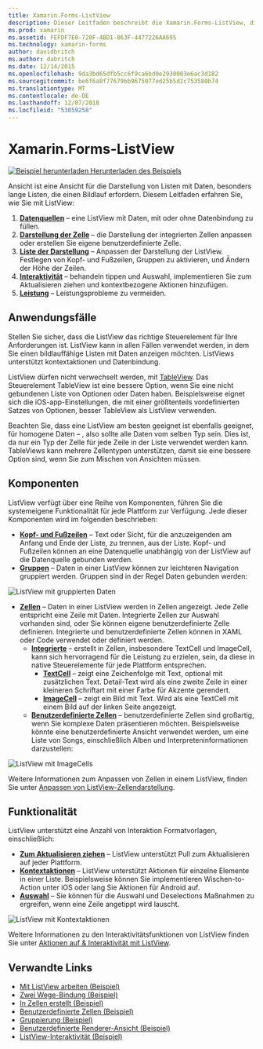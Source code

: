 ```yaml
---
title: Xamarin.Forms-ListView
description: Dieser Leitfaden beschreibt die Xamarin.Forms-ListView, die Daten in ansprechender, interaktiver Listen dargestellt verwendet werden kann.
ms.prod: xamarin
ms.assetid: FEFDF7E0-720F-4BD1-863F-4477226AA695
ms.technology: xamarin-forms
author: davidbritch
ms.author: dabritch
ms.date: 12/14/2015
ms.openlocfilehash: 9da3bd65dfb5cc6f9ca6bd0e2930003e6ac3d182
ms.sourcegitcommit: be6f6a8f77679bb9675077ed25b5d2c753580b74
ms.translationtype: MT
ms.contentlocale: de-DE
ms.lasthandoff: 12/07/2018
ms.locfileid: "53059258"
---
```

# <a name="xamarinforms-listview"></a>Xamarin.Forms-ListView

[![Beispiel herunterladen](~/media/shared/download.png) Herunterladen des Beispiels](https://developer.xamarin.com/samples/WorkingWithListview)

Ansicht ist eine Ansicht für die Darstellung von Listen mit Daten, besonders lange Listen, die einen Bildlauf erfordern. Diesem Leitfaden erfahren Sie, wie Sie mit ListView:

1. **[Datenquellen](data-and-databinding.md)**  &ndash; eine ListView mit Daten, mit oder ohne Datenbindung zu füllen.
2. **[Darstellung der Zelle](customizing-cell-appearance.md)**  &ndash; die Darstellung der integrierten Zellen anpassen oder erstellen Sie eigene benutzerdefinierte Zelle.
3. **[Liste der Darstellung](customizing-list-appearance.md)**  &ndash; Anpassen der Darstellung der ListView. Festlegen von Kopf- und Fußzeilen, Gruppen zu aktivieren, und Ändern der Höhe der Zeilen.
4. **[Interaktivität](interactivity.md)**  &ndash; behandeln tippen und Auswahl, implementieren Sie zum Aktualisieren ziehen und kontextbezogene Aktionen hinzufügen.
5. **[Leistung](performance.md)**  &ndash; Leistungsprobleme zu vermeiden.

## <a name="use-cases"></a>Anwendungsfälle
Stellen Sie sicher, dass die ListView das richtige Steuerelement für Ihre Anforderungen ist. ListView kann in allen Fällen verwendet werden, in dem Sie einen bildlauffähige Listen mit Daten anzeigen möchten. ListViews unterstützt kontextaktionen und Datenbindung.

ListView dürfen nicht verwechselt werden, mit [TableView](~/xamarin-forms/user-interface/tableview.md). Das Steuerelement TableView ist eine bessere Option, wenn Sie eine nicht gebundenen Liste von Optionen oder Daten haben. Beispielsweise eignet sich die iOS-app-Einstellungen, die mit einer größtenteils vordefinierten Satzes von Optionen, besser TableView als ListView verwenden.

Beachten Sie, dass eine ListView am besten geeignet ist ebenfalls geeignet, für homogene Daten &ndash; , also sollte alle Daten vom selben Typ sein. Dies ist, da nur ein Typ der Zelle für jede Zeile in der Liste verwendet werden kann. TableViews kann mehrere Zellentypen unterstützen, damit sie eine bessere Option sind, wenn Sie zum Mischen von Ansichten müssen.


## <a name="components"></a>Komponenten
ListView verfügt über eine Reihe von Komponenten, führen Sie die systemeigene Funktionalität für jede Plattform zur Verfügung. Jede dieser Komponenten wird im folgenden beschrieben:

- **[Kopf- und Fußzeilen](customizing-list-appearance.md#Headers_and_Footers)**  &ndash; Text oder Sicht, für die anzuzeigenden am Anfang und Ende der Liste, zu trennen, aus der Liste. Kopf- und Fußzeilen können an eine Datenquelle unabhängig von der ListView auf die Datenquelle gebunden werden.
- **[Gruppen](customizing-list-appearance.md#Grouping)**  &ndash; Daten in einer ListView können zur leichteren Navigation gruppiert werden. Gruppen sind in der Regel Daten gebunden werden:

![](images/grouping-depth.png "ListView mit gruppierten Daten")

- **[Zellen](customizing-cell-appearance.md)**  &ndash; Daten in einer ListView werden in Zellen angezeigt. Jede Zelle entspricht eine Zeile mit Daten. Integrierte Zellen zur Auswahl vorhanden sind, oder Sie können eigene benutzerdefinierte Zelle definieren. Integrierte und benutzerdefinierte Zellen können in XAML oder Code verwendet oder definiert werden.
  - **[Integrierte](customizing-cell-appearance.md#Built_in_Cells)**  &ndash; erstellt in Zellen, insbesondere TextCell und ImageCell, kann sich hervorragend für die Leistung zu erzielen, sein, da diese in native Steuerelemente für jede Plattform entsprechen.
       - **[TextCell](customizing-cell-appearance.md#TextCell)**  &ndash; zeigt eine Zeichenfolge mit Text, optional mit zusätzlichen Text. Detail-Text wird als eine zweite Zeile in einer kleineren Schriftart mit einer Farbe für Akzente gerendert.
       - **[ImageCell](customizing-cell-appearance.md#ImageCell)**  &ndash; zeigt ein Bild mit Text. Wird als eine TextCell mit einem Bild auf der linken Seite angezeigt.
  - **[Benutzerdefinierte Zellen](customizing-cell-appearance.md#customcells)**  &ndash; benutzerdefinierte Zellen sind großartig, wenn Sie komplexe Daten präsentieren möchten. Beispielsweise könnte eine benutzerdefinierte Ansicht verwendet werden, um eine Liste von Songs, einschließlich Alben und Interpreteninformationen darzustellen:

![](images/image-cell-default.png "ListView mit ImageCells")

Weitere Informationen zum Anpassen von Zellen in einem ListView, finden Sie unter [Anpassen von ListView-Zellendarstellung](customizing-cell-appearance.md).

## <a name="functionality"></a>Funktionalität
ListView unterstützt eine Anzahl von Interaktion Formatvorlagen, einschließlich:

- **[Zum Aktualisieren ziehen](interactivity.md#Pull_to_Refresh)**  &ndash; ListView unterstützt Pull zum Aktualisieren auf jeder Plattform.
- **[Kontextaktionen](interactivity.md#Context_Actions)**  &ndash; ListView unterstützt Aktionen für einzelne Elemente in einer Liste. Beispielsweise können Sie implementieren Wischen-to-Action unter iOS oder lang Sie Aktionen für Android auf.
- **[Auswahl](interactivity.md#selectiontaps)**  &ndash; Sie können für die Auswahl und Deselections Maßnahmen zu ergreifen, wenn eine Zeile angetippt wird lauscht.

![](images/context-default.png "ListView mit Kontextaktionen")

Weitere Informationen zu den Interaktivitätsfunktionen von ListView finden Sie unter [Aktionen auf & Interaktivität mit ListView](interactivity.md).


## <a name="related-links"></a>Verwandte Links

- [Mit ListView arbeiten (Beispiel)](https://developer.xamarin.com/samples/WorkingWithListview)
- [Zwei Wege-Bindung (Beispiel)](https://developer.xamarin.com/samples/xamarin-forms/UserInterface/ListView/SwitchEntryTwoBinding)
- [In Zellen erstellt (Beispiel)](https://developer.xamarin.com/samples/xamarin-forms/UserInterface/ListView/BuiltInCells)
- [Benutzerdefinierte Zellen (Beispiel)](https://developer.xamarin.com/samples/xamarin-forms/UserInterface/ListView/CustomCells)
- [Gruppierung (Beispiel)](https://developer.xamarin.com/samples/xamarin-forms/UserInterface/ListView/Grouping)
- [Benutzerdefinierte Renderer-Ansicht (Beispiel)](https://developer.xamarin.com/samples/xamarin-forms/UserInterface/ListView/WorkingWithListviewNative)
- [ListView-Interaktivität (Beispiel)](https://developer.xamarin.com/samples/xamarin-forms/UserInterface/ListView/interactivity)
